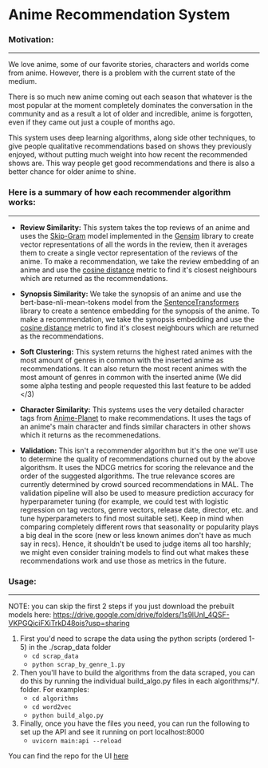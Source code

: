 # Anime Recommendation System

### Motivation:
------
We love anime, some of our favorite stories, characters and worlds come from anime. However, there is a problem with the current state of the medium.

There is so much new anime coming out each season that whatever is the most popular at the moment completely dominates the conversation in the community and as a result a lot of older and incredible, anime is forgotten, even if they came out just a couple of months ago.

This system uses deep learning algorithms, along side other techniques, to give people qualitative recommendations based on shows they previously enjoyed, without putting much weight into how recent the recommended shows are. This way people get good recommendations and there is also a better chance for older anime to shine.

### Here is a summary of how each recommender algorithm works:
------
* **Review Similarity:** This system takes the top reviews of an anime and uses the [Skip-Gram](https://arxiv.org/abs/1301.3781") model implemented in the [Gensim](https://radimrehurek.com/gensim/) library to create vector representations of all the words in the review, then it averages them to create a single vector representation of the reviews of the anime. To make a recommendation, we take the review embedding of an anime and use the [cosine distance](https://docs.scipy.org/doc/scipy/reference/generated/scipy.spatial.distance.cdist.html?highlight=cdist#scipy.spatial.distance.cdist) metric to find it's closest neighbours which are returned as the recommendations.

* **Synopsis Similarity:** We take the synopsis of an anime and use the bert-base-nli-mean-tokens model from the [SentenceTransformers](https://github.com/UKPLab/sentence-transformers) library to create a sentence embedding for the synopsis of the anime. To make a recommendation, we take the synopsis embedding and use the [cosine distance](https://docs.scipy.org/doc/scipy/reference/generated/scipy.spatial.distance.cdist.html?highlight=cdist#scipy.spatial.distance.cdist) metric to find it's closest neighbours which are returned as the recommendations.

* **Soft Clustering:** This system returns the highest rated animes with the most amount of genres in common with the inserted anime as recommendations. It can also return the most recent animes with the most amount of genres in common with the inserted anime (We did some alpha testing and people requested this last feature to be added </3)

* **Character Similarity:** This systems uses the very detailed character tags from [Anime-Planet](https://www.anime-planet.com/characters/) to make recommendations. It uses the tags of an anime's main character and finds similar characters in other shows which it returns as the recommenedations.

* **Validation:** This isn't a recommender algorithm but it's the one we'll use to determine the quality of recommendations churned out by the above algorithsm. It uses the NDCG metrics for scoring the relevance and the order of the suggested algorithms. The true relevance scores are currently determined by crowd sourced recommendations in MAL. The validation pipeline will also be used to measure prediction accuracy for hyperparameter tuning (for example, we could test with logistic regression on tag vectors, genre vectors, release date, director, etc. and tune hyperparameters to find most suitable set). Keep in mind when comparing completely different rows that seasonality or popularity plays a big deal in the score (new or less known animes don't have as much say in recs). Hence, it shouldn't be used to judge items all too harshly; we might even consider training models to find out what makes these recommendations work and use those as metrics in the future.

### Usage:
------
NOTE: you can skip the first 2 steps if you just download the prebuilt models here: https://drive.google.com/drive/folders/1s9lUnI_4QSF-VKPGQiciFXiTrkD48ois?usp=sharing

1. First you'd need to scrape the data using the python scripts (ordered 1-5) in the ./scrap_data folder
    - `cd scrap_data`
    - `python scrap_by_genre_1.py`
2. Then you'll have to build the algorithms from the data scraped, you can do this by running the individual build_algo.py files in each algorithms/*/. folder. For examples:
    - `cd algorithms`
    - `cd word2vec`
    - `python build_algo.py`
3. Finally, once you have the files you need, you can run the following to set up the API and see it running on port localhost:8000
    - `uvicorn main:api --reload`


You can find the repo for the UI [here](https://github.com/chriskok/AnimeRec)